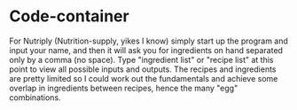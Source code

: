 # Code-container
For Nutriply (Nutrition-supply, yikes I know) simply start up the program and input your name, and then it will ask you for 
ingredients on hand separated only by a comma (no space). Type "ingredient list" or "recipe list" at this point to 
view all possible inputs and outputs.
The recipes and ingredients are pretty limited so I could work out the fundamentals and achieve some overlap
in ingredients between recipes, hence the many "egg" combinations. 
